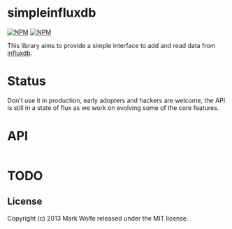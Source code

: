 # simpleinfluxdb

[![NPM](https://nodei.co/npm/simpleinfluxdb.png)](https://nodei.co/npm/simpleinfluxdb/)
[![NPM](https://nodei.co/npm-dl/simpleinfluxdb.png)](https://nodei.co/npm/simpleinfluxdb/)

This library aims to provide a simple interface to add and read data from [influxdb](http://influxdb.com).

# Status

Don't use it in production, early adopters and hackers are welcome, the API is still in a state of flux as we work on
evolving some of the core features.

# API


```javascript

```

# TODO

## License
Copyright (c) 2013 Mark Wolfe released under the MIT license.
